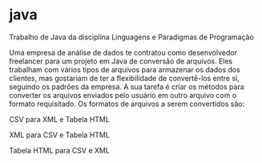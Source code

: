# java
Trabalho de Java da disciplina Linguagens e Paradigmas de Programação

Uma empresa de análise de dados te contratou como desenvolvedor freelancer para um projeto em Java de conversão de arquivos. Eles trabalham com vários tipos de arquivos para armazenar os dados dos clientes, mas gostariam de ter a flexibilidade de convertê-los entre si, seguindo os padrões da empresa.
A sua tarefa é criar os métodos para converter os arquivos enviados pelo usuário em outro arquivo com o formato requisitado. 
Os formatos de arquivos a serem convertidos são:

CSV para XML e Tabela HTML

XML para CSV e Tabela HTML

Tabela HTML para CSV e XML
